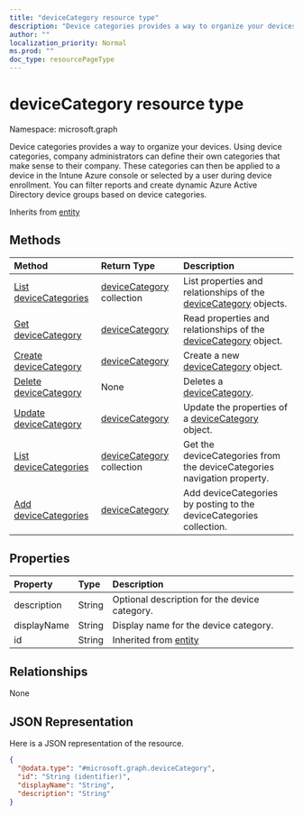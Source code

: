 ```yaml
---
title: "deviceCategory resource type"
description: "Device categories provides a way to organize your devices. Using device categories, company administrators can define their own categories that make sense to their company. These categories can then be applied to a device in the Intune Azure console or selected by a user during device enrollment. You can filter reports and create dynamic Azure Active Directory device groups based on device categories."
author: ""
localization_priority: Normal
ms.prod: ""
doc_type: resourcePageType
---
```


# deviceCategory resource type


Namespace: microsoft.graph

Device categories provides a way to organize your devices. Using device categories, company administrators can define their own categories that make sense to their company. These categories can then be applied to a device in the Intune Azure console or selected by a user during device enrollment. You can filter reports and create dynamic Azure Active Directory device groups based on device categories.


Inherits from [entity](../resources/entity.md)

## Methods
|Method|Return Type|Description|
|:---|:---|:---|
|[List deviceCategories](../api/devicecategory-list.md)|[deviceCategory](../resources/devicecategory.md) collection|List properties and relationships of the [deviceCategory](../resources/devicecategory.md) objects.|
|[Get deviceCategory](../api/devicecategory-get.md)|[deviceCategory](../resources/devicecategory.md)|Read properties and relationships of the [deviceCategory](../resources/devicecategory.md) object.|
|[Create deviceCategory](../api/devicecategory-create.md)|[deviceCategory](../resources/devicecategory.md)|Create a new [deviceCategory](../resources/devicecategory.md) object.|
|[Delete deviceCategory](../api/devicecategory-delete.md)|None|Deletes a [deviceCategory](../resources/devicecategory.md).|
|[Update deviceCategory](../api/devicecategory-update.md)|[deviceCategory](../resources/devicecategory.md)|Update the properties of a [deviceCategory](../resources/devicecategory.md) object.|
|[List deviceCategories](../api/devicemanagement-list-devicecategories.md)|[deviceCategory](../resources/devicecategory.md) collection|Get the deviceCategories from the deviceCategories navigation property.|
|[Add deviceCategories](../api/devicemanagement-post-devicecategories.md)|[deviceCategory](../resources/devicecategory.md)|Add deviceCategories by posting to the deviceCategories collection.|

## Properties
|Property|Type|Description|
|:---|:---|:---|
|description|String|Optional description for the device category.|
|displayName|String|Display name for the device category.|
|id|String| Inherited from [entity](../resources/entity.md)|

## Relationships
None

## JSON Representation
Here is a JSON representation of the resource.
<!-- {
  "blockType": "resource",
  "keyProperty": "id",
  "@odata.type": "microsoft.graph.deviceCategory",
  "baseType": "microsoft.graph.entity",
  "openType": false
}
-->
``` json
{
  "@odata.type": "#microsoft.graph.deviceCategory",
  "id": "String (identifier)",
  "displayName": "String",
  "description": "String"
}
```

